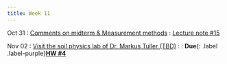 ```yaml
---
title: Week 11
---
```


Oct 31
: [Comments on midterm & Measurement methods](#)
  : [Lecture note #15](#)

Nov 02
: [Visit the soil physics lab of Dr. Markus Tuller (TBD)](#)
  : [](#)
: **Due**{: .label .label-purple}[**HW #4**](#)